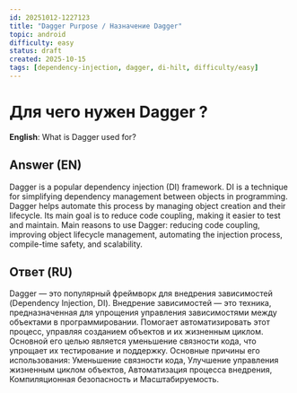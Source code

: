 ```yaml
---
id: 20251012-1227123
title: "Dagger Purpose / Назначение Dagger"
topic: android
difficulty: easy
status: draft
created: 2025-10-15
tags: [dependency-injection, dagger, di-hilt, difficulty/easy]
---
```

# Для чего нужен Dagger ?

**English**: What is Dagger used for?

## Answer (EN)
Dagger is a popular dependency injection (DI) framework. DI is a technique for simplifying dependency management between objects in programming. Dagger helps automate this process by managing object creation and their lifecycle. Its main goal is to reduce code coupling, making it easier to test and maintain. Main reasons to use Dagger: reducing code coupling, improving object lifecycle management, automating the injection process, compile-time safety, and scalability.

## Ответ (RU)
Dagger — это популярный фреймворк для внедрения зависимостей (Dependency Injection, DI). Внедрение зависимостей — это техника, предназначенная для упрощения управления зависимостями между объектами в программировании. Помогает автоматизировать этот процесс, управляя созданием объектов и их жизненным циклом. Основной его целью является уменьшение связности кода, что упрощает их тестирование и поддержку. Основные причины его использования: Уменьшение связности кода, Улучшение управления жизненным циклом объектов, Автоматизация процесса внедрения, Компиляционная безопасность и Масштабируемость.

